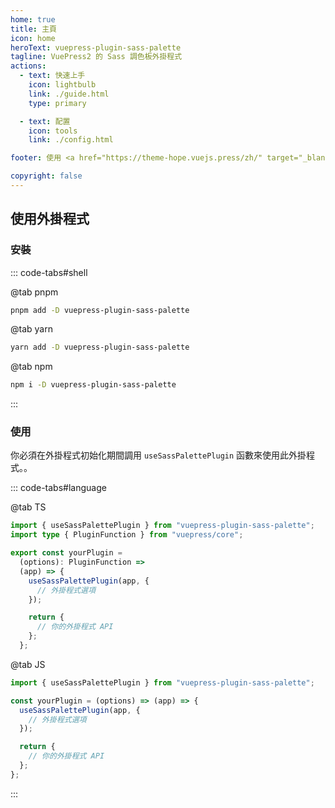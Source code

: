 ```yaml
---
home: true
title: 主頁
icon: home
heroText: vuepress-plugin-sass-palette
tagline: VuePress2 的 Sass 調色板外掛程式
actions:
  - text: 快速上手
    icon: lightbulb
    link: ./guide.html
    type: primary

  - text: 配置
    icon: tools
    link: ./config.html

footer: 使用 <a href="https://theme-hope.vuejs.press/zh/" target="_blank">VuePress Theme Hope</a> 主題 | MIT 協議, 版權所有 © 2019-present Mr.Hope

copyright: false
---
```


## 使用外掛程式

### 安裝

::: code-tabs#shell

@tab pnpm

```bash
pnpm add -D vuepress-plugin-sass-palette
```

@tab yarn

```bash
yarn add -D vuepress-plugin-sass-palette
```

@tab npm

```bash
npm i -D vuepress-plugin-sass-palette
```

:::

### 使用

你必須在外掛程式初始化期間調用 `useSassPalettePlugin` 函數來使用此外掛程式。。

::: code-tabs#language

@tab TS

```ts title="你的外掛程式或主題入口"
import { useSassPalettePlugin } from "vuepress-plugin-sass-palette";
import type { PluginFunction } from "vuepress/core";

export const yourPlugin =
  (options): PluginFunction =>
  (app) => {
    useSassPalettePlugin(app, {
      // 外掛程式選項
    });

    return {
      // 你的外掛程式 API
    };
  };
```

@tab JS

```js title="你的外掛程式或主題入口"
import { useSassPalettePlugin } from "vuepress-plugin-sass-palette";

const yourPlugin = (options) => (app) => {
  useSassPalettePlugin(app, {
    // 外掛程式選項
  });

  return {
    // 你的外掛程式 API
  };
};
```

:::
